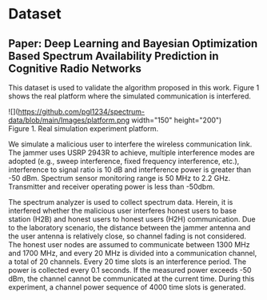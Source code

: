 # Dataset
Paper: Deep Learning and Bayesian Optimization Based Spectrum Availability Prediction in Cognitive Radio Networks
----

This dataset is used to validate the algorithm proposed in this work. Figure 1 shows the real platform where the simulated communication is interfered.

![](https://github.com/pgl1234/spectrum-data/blob/main/Images/platform.png  width="150" height="200")<br>
          Figure 1. Real simulation experiment platform.<br>

We simulate a malicious user to interfere the wireless communication link. The jammer uses USRP 2943R to achieve, multiple interference modes are adopted (e.g., sweep interference, fixed frequency interference, etc.), interference to signal ratio is 10 dB and interference power is greater than -50 dBm. Spectrum sensor monitoring range is 50 MHz to 2.2 GHz. Transmitter and receiver operating power is less than -50dbm. <br>

The spectrum analyzer is used to collect spectrum data. Herein, it is interfered whether the malicious user interferes honest users to base station (H2B) and honest users to honest users (H2H) communication. Due to the laboratory scenario, the distance between the jammer antenna and the user antenna is relatively close, so channel fading is not considered. The honest user nodes are assumed to communicate between 1300 MHz and 1700 MHz, and every 20 MHz is divided into a communication channel, a total of 20 channels. Every 20 time slots is an interference period. The power is collected every 0.1 seconds. If the measured power exceeds -50 dBm, the channel cannot be communicated at the current time. During this experiment, a channel power sequence of 4000 time slots is generated. 
